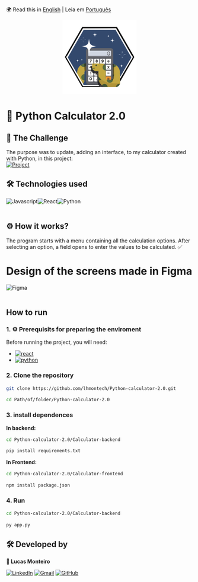 🌍 Read this in [English](README.md) | Leia em [Português](https://github.com/lhmontech/Python-calculator-2.0/tree/feb674e330d471bb912c4ff3de78533858e3dd6d/Docs/Documenta%C3%A7%C3%A3o%20PT-BR/README.pt.md)

<p align="center">
      <img src="Docs/PyCal-logo.png" alt="logo" width="200">
</p>

# 🧮 Python Calculator 2.0
## 🎯 The Challenge

The purpose was to update, adding an interface, to my calculator created with Python, in this project:<br>
[![Project](https://img.shields.io/badge/Project-1B1B1B?style=for-the-badge&logo=github&logoColor=white)](https://github.com/lhmontech/Python-Calculator)

## 🛠️ Technologies used
<a href="https://developer.mozilla.org/en-US/docs/Learn_web_development/Core/Scripting/What_is_JavaScript">
    <img alt="Javascript" height="40" align="left" src="https://cdn.jsdelivr.net/gh/devicons/devicon@latest/icons/javascript/javascript-original.svg" />   
</a>
<a href="https://react.dev/learn/installation">
    <img alt="React" height="40" align="left" src="https://cdn.jsdelivr.net/gh/devicons/devicon@latest/icons/react/react-original.svg" />  
</a>
<a href="https://www.python.org/downloads/">
    <img alt="Python" height="40" align="left" src="https://cdn.jsdelivr.net/gh/devicons/devicon@latest/icons/python/python-original.svg" />  
</a>
<br>
&nbsp;

## ⚙️ How it works?

The program starts with a menu containing all the calculation options. After selecting an option, a field opens to enter the values ​​to be calculated. ✅

# Design of the screens made in Figma
<a href="https://www.figma.com/design/odNxrlCAmlI3ZvphqKCIbh/Calculator-design?node-id=0-1&t=0HRe2TYtIXc0wGQc-1">
   <img alt="Figma" height="40" align="left" src="https://cdn.jsdelivr.net/gh/devicons/devicon@latest/icons/figma/figma-original.svg" />
</a>
<br>
&nbsp;

## How to run
### 1. ⚙️ Prerequisits for preparing the enviroment
Before running the project, you will need:
- [![react](https://img.shields.io/badge/React-4169E1?style=for-the-badge&logo=react&logoColor=white)](https://react.dev/learn/installation)
- [![python](https://img.shields.io/badge/Python-0000FF?style=for-the-badge&logo=Python&logoColor=white)](https://www.python.org/downloads/)

### 2. Clone the repository
```bash
git clone https://github.com/lhmontech/Python-calculator-2.0.git
```
```bash
cd Path/of/folder/Python-calculator-2.0
```

### 3. install dependences
**In backend:**
```bash
cd Python-calculator-2.0/Calculator-backend
```
```bash
pip install requirements.txt
```

**In Frontend:**
```bash
cd Python-calculator-2.0/Calculator-frontend
```
```bash
npm install package.json
```
### 4. Run
```bash
cd Python-calculator-2.0/Calculator-backend
```
```bash
py app.py
```

## 🛠️ Developed by

**👤 Lucas Monteiro**

[![LinkedIn](https://img.shields.io/badge/LinkedIn-0077B5?style=for-the-badge&logo=linkedin&logoColor=white)](https://www.linkedin.com/in/lucas-henrique-monteiro-55101a365/?trk=opento_sprofile_topcard)
[![Gmail](https://img.shields.io/badge/Gmail-D14836?style=for-the-badge&logo=gmail&logoColor=white)](mailto:lhmonteiro.ti@gmail.com)
[![GitHub](https://img.shields.io/badge/GitHub-181717?style=for-the-badge&logo=github&logoColor=white)](https://github.com/lhmontech)

